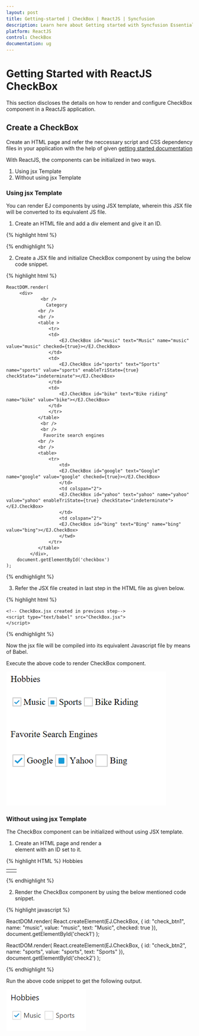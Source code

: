 ```yaml
---
layout: post
title: Getting-started | CheckBox | ReactJS | Syncfusion
description: Learn here about Getting started with Syncfusion Essential ReactJS CheckBox Control, its elements, and more.
platform: ReactJS
control: CheckBox
documentation: ug
---
```


# Getting Started with ReactJS CheckBox

This section discloses the details on how to render and configure CheckBox component in a ReactJS application.

## Create a CheckBox

Create an HTML page and refer the neccessary script and CSS dependency files in your application with the help of given [getting started documentation](https://help.syncfusion.com/reactjs)

With ReactJS, the components can be initialized in two ways. 

1. Using jsx Template
2. Without using jsx Template

### Using jsx Template

You can render EJ components by using JSX template, wherein this JSX file will be converted to its equivalent JS file. 

1. Create an HTML file and add a div element and give it an ID. 

{% highlight html %}

<body>
    <div id="checkbox"></div>
</body>

{% endhighlight %}

2. Create a JSX file and initialize CheckBox component by using the below code snippet.

{% highlight html %}

    ReactDOM.render(   
         <div>
				 <br />
				   Category
				<br />
				<br />
				<table >
					<tr>
					<td>
						<EJ.CheckBox id="music" text="Music" name="music" value="music" checked={true}></EJ.CheckBox>
					</td>
					<td>
						<EJ.CheckBox id="sports" text="Sports" name="sports" value="sports" enableTriState={true} checkState="indeterminate"></EJ.CheckBox>
					</td>
					<td>
						<EJ.CheckBox id="bike" text="Bike riding" name="bike" value="bike"></EJ.CheckBox>
					</td>
					</tr>
				</table>
				 <br />
				 <br />
				  Favorite search engines
				<br />
				<br />
				<table>
					<tr>
						<td>
						<EJ.CheckBox id="google" text="Google" name="google" value="google" checked={true}></EJ.CheckBox>
						</td>
						<td colspan="2">
						<EJ.CheckBox id="yahoo" text="yahoo" name="yahoo" value="yahoo" enableTriState={true} checkState="indeterminate"></EJ.CheckBox>
						</td>
						<td colspan="2">
						<EJ.CheckBox id="bing" text="Bing" name="bing" value="bing"></EJ.CheckBox>
						</twd>
					</tr>
				</table>
			 </div>,
        document.getElementById('checkbox')
    );

{% endhighlight %}

3. Refer the JSX file created in last step in the HTML file as given below. 

 {% highlight html %}

<body>
    <div id="checkbox"></div>

    <!-- CheckBox.jsx created in previous step-->
    <script type="text/babel" src="CheckBox.jsx">
    </script>   
</body>

{% endhighlight %}

Now the jsx file will be compiled into its equivalent Javascript file by means of Babel. 

Execute the above code to render CheckBox component. 

![Create a CheckBox with using jsx Template](Getting-Started_images/Checkbox_jsx.png)

### Without using jsx Template

The CheckBox component can be initialized without using JSX template. 

1. Create an HTML page and render a <div> element with an ID set to it. 

{% highlight HTML %}
Hobbies
<table>
    <tr>
        <td>
            <div id="check1"></div>
        </td>
        <td>
            <div id="check2"></div>
        </td>
    </tr>
</table>

{% endhighlight %}

2. Render the CheckBox component by using the below mentioned code snippet.

{% highlight javascript %}

ReactDOM.render(
    React.createElement(EJ.CheckBox, {
        id: "check_btn1",
        name: "music",
        value: "music",
        text: "Music",
        checked: true
    }),
document.getElementById('check1')
);

ReactDOM.render(
    React.createElement(EJ.CheckBox, {
        id: "check_btn2",
        name: "sports",
        value: "sports",
        text: "Sports"
    }),
document.getElementById('check2')
);

{% endhighlight %}

Run the above code snippet to get the following output.

![Create a CheckBox without using jsx Template](getting-started_images/Checkbox.png) 
